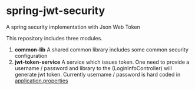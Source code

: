# spring-jwt-security

A spring security implementation with Json Web Token

This repository includes three modules.
1. **common-lib** A shared common library includes some common security configuration
2. **jwt-token-service** A service which issues token. One need to provide a username / password and library to the (LoginInfoController) will generate jwt token. Currently username / password is hard coded in [application.properties](jwt-token-service/src/main/resources/application.properties)
